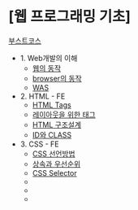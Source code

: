 # [웹 프로그래밍 기초]

<a href="https://www.edwith.org/boostcourse-web/joinLectures/12952">부스트코스</a>

<ul>
  <li>1. Web개발의 이해
    <ul>
      <li><a href="https://github.com/yeongyeonkim/Web-Programming-Basis/blob/master/Web%20Basis/%EC%9B%B9%EC%9D%98%20%EB%8F%99%EC%9E%91.md">웹의 동작</a></li>
      <li><a href="https://github.com/yeongyeonkim/Web-Programming-Basis/blob/master/Web%20Basis/%EB%B8%8C%EB%9D%BC%EC%9A%B0%EC%A0%80%EB%8A%94%20%EC%96%B4%EB%96%BB%EA%B2%8C%20%EB%8F%99%EC%9E%91%ED%95%98%EB%8A%94%EA%B0%80%3F.md">browser의 동작</a></li>
      <li><a href="https://github.com/yeongyeonkim/Web-Programming-Basis/blob/master/Web%20Basis/Was.md">WAS</a></li>
    </ul>  
  </li>
  
  <li>2. HTML - FE
    <ul>
      <li><a href="https://github.com/yeongyeonkim/Web-Programming-Basis/blob/master/Web%20Basis/HTML%20Tags.md">HTML Tags</a></li>
      <li><a href="https://github.com/yeongyeonkim/Web-Programming-Basis/blob/master/Web%20Basis/LayoutTag.md">레이아웃을 위한 태그</a></li>
      <li><a href="https://github.com/yeongyeonkim/Web-Programming-Basis/blob/master/Web%20Basis/HTML%20%EA%B5%AC%EC%A1%B0%EC%84%A4%EA%B3%84.md">HTML 구조설계</a></li>
      <li><a href="https://github.com/yeongyeonkim/Web-Programming-Basis/blob/master/Web%20Basis/class%20%EC%99%80%20id%20%EC%86%8D%EC%84%B1.md">ID와 CLASS</a></li>
    </ul>
  </li>
  
  <li>3. CSS - FE
   <ul>
    <li><a href="https://github.com/yeongyeonkim/Web-Programming-Basis/blob/master/Web%20Basis/Css1.md">CSS 선언방법</a></li>
    <li><a href="https://github.com/yeongyeonkim/Web-Programming-Basis/blob/master/Web%20Basis/%EC%83%81%EC%86%8D%EA%B3%BC%20%EC%9A%B0%EC%84%A0%EC%88%9C%EC%9C%84.md">상속과 우선순위</a></li>
    <li><a href="https://github.com/yeongyeonkim/Web-Programming-Basis/blob/master/Web%20Basis/CSS%20Selector.md">CSS Selector</a></li>
    <li><a href=""></a></li>
    <li><a href=""></a></li>
    <li><a href=""></a></li>
    </ul>
  </li>  
  
  </ul>
